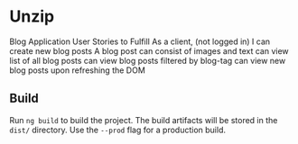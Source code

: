 # Unzip

Blog Application
User Stories to Fulfill
As a client, (not logged in) I
can create new blog posts
A blog post can consist of images and text
can view list of all blog posts
can view blog posts filtered by blog-tag
can view new blog posts upon refreshing the DOM

## Build

Run `ng build` to build the project. The build artifacts will be stored in the `dist/` directory. Use the `--prod` flag for a production build.

